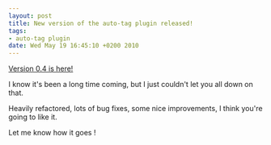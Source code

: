 ```yaml
--- 
layout: post
title: New version of the auto-tag plugin released!
tags: 
- auto-tag plugin
date: Wed May 19 16:45:10 +0200 2010
---
```

<a href="http://wordpress.org/extend/plugins/auto-tag/">Version 0.4 is here!</a>

I know it's been a long time coming, but I just couldn't let you all down on that.

Heavily refactored, lots of bug fixes, some nice improvements, I think you're going to like it.

Let me know how it goes !
